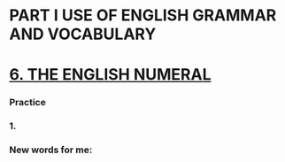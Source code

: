 # PART I USE OF ENGLISH GRAMMAR AND VOCABULARY
# [6. THE ENGLISH NUMERAL](../../README.md)
### Practice 
### 1.

### New words for me:
